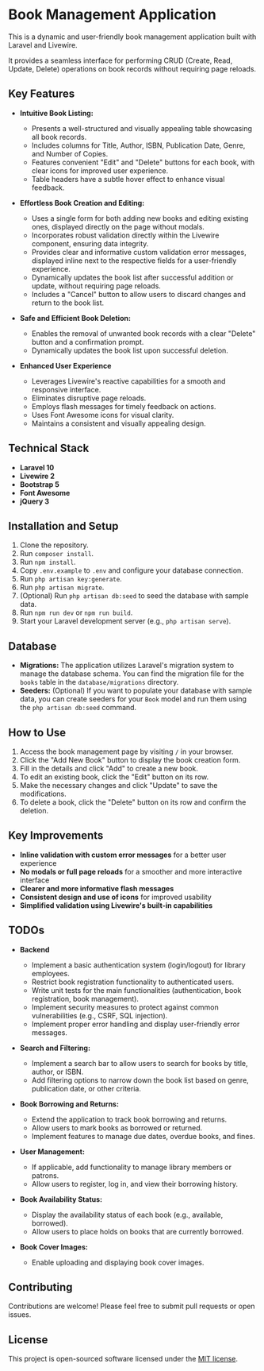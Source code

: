 # Book Management Application

This is a dynamic and user-friendly book management application built with Laravel and Livewire. 

It provides a seamless interface for performing CRUD (Create, Read, Update, Delete) operations on book records without requiring page reloads.

## Key Features

* **Intuitive Book Listing:**
    * Presents a well-structured and visually appealing table showcasing all book records.
    * Includes columns for Title, Author, ISBN, Publication Date, Genre, and Number of Copies.
    * Features convenient "Edit" and "Delete" buttons for each book, with clear icons for improved user experience.
    * Table headers have a subtle hover effect to enhance visual feedback.

* **Effortless Book Creation and Editing:**
    * Uses a single form for both adding new books and editing existing ones, displayed directly on the page without modals.
    * Incorporates robust validation directly within the Livewire component, ensuring data integrity.
    * Provides clear and informative custom validation error messages, displayed inline next to the respective fields for a user-friendly experience.
    * Dynamically updates the book list after successful addition or update, without requiring page reloads.
    * Includes a "Cancel" button to allow users to discard changes and return to the book list.

* **Safe and Efficient Book Deletion:**
    * Enables the removal of unwanted book records with a clear "Delete" button and a confirmation prompt.
    * Dynamically updates the book list upon successful deletion.

* **Enhanced User Experience**
    * Leverages Livewire's reactive capabilities for a smooth and responsive interface.
    * Eliminates disruptive page reloads.
    * Employs flash messages for timely feedback on actions.
    * Uses Font Awesome icons for visual clarity.
    * Maintains a consistent and visually appealing design.

## Technical Stack

* **Laravel 10**
* **Livewire 2**
* **Bootstrap 5**
* **Font Awesome**
* **jQuery 3**

## Installation and Setup

1. Clone the repository.
2. Run `composer install`.
3. Run `npm install`.
4. Copy `.env.example` to `.env` and configure your database connection.
5. Run `php artisan key:generate`.
6. Run `php artisan migrate`.
7. (Optional) Run `php artisan db:seed` to seed the database with sample data.
8. Run `npm run dev` or `npm run build`.
9. Start your Laravel development server (e.g., `php artisan serve`).

## Database

* **Migrations:** The application utilizes Laravel's migration system to manage the database schema. You can find the migration file for the `books` table in the `database/migrations` directory.
* **Seeders:** (Optional) If you want to populate your database with sample data, you can create seeders for your `Book` model and run them using the `php artisan db:seed` command.

## How to Use

1. Access the book management page by visiting `/` in your browser.
2. Click the "Add New Book" button to display the book creation form.
3. Fill in the details and click "Add" to create a new book.
4. To edit an existing book, click the "Edit" button on its row. 
5. Make the necessary changes and click "Update" to save the modifications.
6. To delete a book, click the "Delete" button on its row and confirm the deletion.

## Key Improvements

* **Inline validation with custom error messages** for a better user experience
* **No modals or full page reloads** for a smoother and more interactive interface
* **Clearer and more informative flash messages**
* **Consistent design and use of icons** for improved usability
* **Simplified validation using Livewire's built-in capabilities**

## TODOs

* **Backend**
    * Implement a basic authentication system (login/logout) for library employees.
    * Restrict book registration functionality to authenticated users.
    * Write unit tests for the main functionalities (authentication, book registration, book management).
    * Implement security measures to protect against common vulnerabilities (e.g., CSRF, SQL injection).
    * Implement proper error handling and display user-friendly error messages.

* **Search and Filtering:**
    * Implement a search bar to allow users to search for books by title, author, or ISBN.
    * Add filtering options to narrow down the book list based on genre, publication date, or other criteria.

* **Book Borrowing and Returns:**
    * Extend the application to track book borrowing and returns.
    * Allow users to mark books as borrowed or returned.
    * Implement features to manage due dates, overdue books, and fines.

* **User Management:**
    * If applicable, add functionality to manage library members or patrons.
    * Allow users to register, log in, and view their borrowing history.

* **Book Availability Status:**
    * Display the availability status of each book (e.g., available, borrowed).
    * Allow users to place holds on books that are currently borrowed.

* **Book Cover Images:**
    * Enable uploading and displaying book cover images.

## Contributing

Contributions are welcome! Please feel free to submit pull requests or open issues.

## License

This project is open-sourced software licensed under the [MIT license](https://opensource.org/licenses/MIT).
